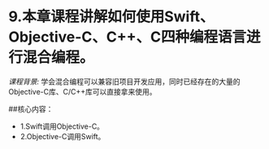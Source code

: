 # 9.本章课程讲解如何使用Swift、Objective-C、C++、C四种编程语言进行混合编程。
*课程背景:*
学会混合编程可以兼容旧项目开发应用，同时已经存在的大量的Objective-C库、C/C++库可以直接拿来使用。

##核心内容：
  * 1.Swift调用Objective-C。
  * 2.Objective-C调用Swift。
